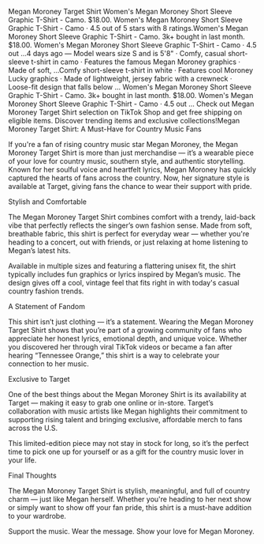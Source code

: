 Megan Moroney Target Shirt Women's Megan Moroney Short Sleeve Graphic T-Shirt - Camo. $18.00. Women's Megan Moroney Short Sleeve Graphic T-Shirt - Camo · 4.5 out of 5 stars with 8 ratings.Women's Megan Moroney Short Sleeve Graphic T-Shirt - Camo. 3k+ bought in last month. $18.00. Women's Megan Moroney Short Sleeve Graphic T-Shirt - Camo · 4.5 out ...4 days ago — Model wears size S and is 5'8" · Comfy, casual short-sleeve t-shirt in camo · Features the famous Megan Moroney graphics · Made of soft, ...Comfy short-sleeve t-shirt in white · Features cool Moroney Lucky graphics · Made of lightweight, jersey fabric with a crewneck · Loose-fit design that falls below ...
Women's Megan Moroney Short Sleeve Graphic T-Shirt - Camo. 3k+ bought in last month. $18.00. Women's Megan Moroney Short Sleeve Graphic T-Shirt - Camo · 4.5 out ...
Check out Megan Moroney Target Shirt selection on TikTok Shop and get free shipping on eligible items. Discover trending items and exclusive collections!Megan Moroney Target Shirt: A Must-Have for Country Music Fans

If you're a fan of rising country music star Megan Moroney, the Megan Moroney Target Shirt is more than just merchandise — it’s a wearable piece of your love for country music, southern style, and authentic storytelling. Known for her soulful voice and heartfelt lyrics, Megan Moroney has quickly captured the hearts of fans across the country. Now, her signature style is available at Target, giving fans the chance to wear their support with pride.

Stylish and Comfortable

The Megan Moroney Target Shirt combines comfort with a trendy, laid-back vibe that perfectly reflects the singer’s own fashion sense. Made from soft, breathable fabric, this shirt is perfect for everyday wear — whether you're heading to a concert, out with friends, or just relaxing at home listening to Megan’s latest hits.

Available in multiple sizes and featuring a flattering unisex fit, the shirt typically includes fun graphics or lyrics inspired by Megan’s music. The design gives off a cool, vintage feel that fits right in with today's casual country fashion trends.

A Statement of Fandom

This shirt isn’t just clothing — it’s a statement. Wearing the Megan Moroney Target Shirt shows that you’re part of a growing community of fans who appreciate her honest lyrics, emotional depth, and unique voice. Whether you discovered her through viral TikTok videos or became a fan after hearing “Tennessee Orange,” this shirt is a way to celebrate your connection to her music.

Exclusive to Target

One of the best things about the Megan Moroney Shirt is its availability at Target — making it easy to grab one online or in-store. Target’s collaboration with music artists like Megan highlights their commitment to supporting rising talent and bringing exclusive, affordable merch to fans across the U.S.

This limited-edition piece may not stay in stock for long, so it’s the perfect time to pick one up for yourself or as a gift for the country music lover in your life.

Final Thoughts

The Megan Moroney Target Shirt is stylish, meaningful, and full of country charm — just like Megan herself. Whether you're heading to her next show or simply want to show off your fan pride, this shirt is a must-have addition to your wardrobe.

Support the music. Wear the message. Show your love for Megan Moroney.



